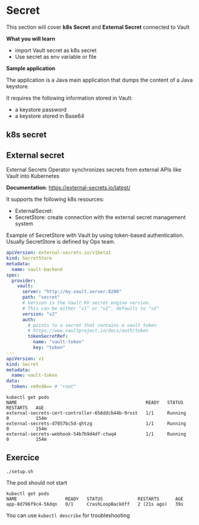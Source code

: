 # Secret

This section will cover **k8s Secret** and **External Secret** connected to Vault

**What you will learn**
- import Vault secret as k8s secret
- Use secret as env variable or file 

**Sample application**

The application is a Java main application that dumps the content of a Java keystore. 

It requires the following information stored in Vault:
- a keystore password
- a keystore stored in Base64

## k8s secret



## External secret

External Secrets Operator synchronizes secrets from external APIs like Vault into Kubernetes

**Documentation**: https://external-secrets.io/latest/

It supports the following k8s resources:
- ExternalSecret: 
- SecretStore: create connection with the external secret management system


Example of SecretStore with Vault by using token-based authentication. Usually SecretStore is defined by Ops team.
``` yaml
apiVersion: external-secrets.io/v1beta1
kind: SecretStore
metadata:
  name: vault-backend
spec:
  provider:
    vault:
      server: "http://my.vault.server:8200"
      path: "secret"
      # Version is the Vault KV secret engine version.
      # This can be either "v1" or "v2", defaults to "v2"
      version: "v2"
      auth:
        # points to a secret that contains a vault token
        # https://www.vaultproject.io/docs/auth/token
        tokenSecretRef:
          name: "vault-token"
          key: "token"
---
apiVersion: v1
kind: Secret
metadata:
  name: vault-token
data:
  token: cm9vdA== # "root"
```



``` shell
kubectl get pods
NAME                                                READY   STATUS    RESTARTS   AGE
external-secrets-cert-controller-658ddcb44b-9rxst   1/1     Running   0          154m
external-secrets-d7857bc5d-qhtzg                    1/1     Running   0          154m
external-secrets-webhook-54b7b9d4df-ctwq4           1/1     Running   0          154m
```


## Exercice

``` shell
./setup.sh
```

The pod should not start
``` shell
kubectl get pods
NAME                  READY   STATUS             RESTARTS      AGE
app-8d796f9c4-56dqn   0/1     CrashLoopBackOff   2 (21s ago)   39s
```


You can use `kubectl describe` for troubleshooting



